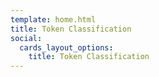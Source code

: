```yaml
---
template: home.html
title: Token Classification
social:
  cards_layout_options:
    title: Token Classification
---
```

